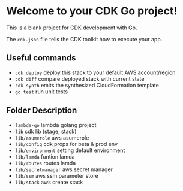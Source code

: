 # Welcome to your CDK Go project!

This is a blank project for CDK development with Go.

The `cdk.json` file tells the CDK toolkit how to execute your app.

## Useful commands

 * `cdk deploy`      deploy this stack to your default AWS account/region
 * `cdk diff`        compare deployed stack with current state
 * `cdk synth`       emits the synthesized CloudFormation template
 * `go test`         run unit tests

## Folder Description

* `lambda-go`           lambda golang project
* `lib`                 cdk lib (stage, stack)
* `lib/asumerole`       aws asumerole
* `lib/config`          cdk props for beta & prod env
* `lib/environment`     setting default environment
* `lib/lamda`           funtion lamda
* `lib/routes`          routes lamda
* `lib/secretmanager`   aws secret manager
* `lib/ssm`             aws ssm parameter store
* `lib/stack`           aws create stack